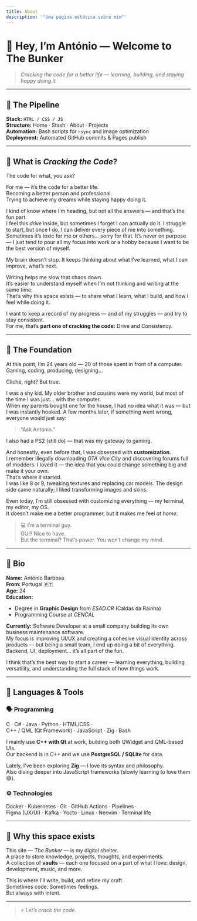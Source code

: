 ```yaml
---
title: About
description: '"Uma página estática sobre mim"'
---
```


# 👋 Hey, I’m António — Welcome to **The Bunker**

> *Cracking the code for a better life — learning, building, and staying happy doing it.*

---

## 🧩 The Pipeline

**Stack:** `HTML / CSS / JS`  
**Structure:** Home · Stash · About · Projects  
**Automation:** Bash scripts for `rsync` and image optimization  
**Deployment:** Automated GitHub commits & Pages publish  

---

## 💭 What is *Cracking the Code*?

The code for what, you ask?

For me — it’s the code for a better life.  
Becoming a better person and professional.  
Trying to achieve my dreams while staying happy doing it.

I kind of know where I’m heading, but not all the answers — and that’s the fun part.  
I feel this *drive* inside, but sometimes I forget I can actually do it. I struggle to start, but once I do, I can deliver every piece of me into something.  
Sometimes it’s toxic for me or others… sorry for that. It’s never on purpose — I just tend to pour all my focus into work or a hobby because I want to be the best version of myself.

My brain doesn’t stop. It keeps thinking about what I’ve learned, what I can improve, what’s next.

Writing helps me slow that chaos down.  
It’s easier to understand myself when I’m not thinking and writing at the same time.  
That’s why this space exists — to share what I learn, what I build, and how I feel while doing it.

I want to keep a record of my progress — and of my struggles — and try to stay consistent.  
For me, that’s **part one of cracking the code:** Drive and Consistency.

---

## 🧱 The Foundation

At this point, I’m 24 years old — 20 of those spent in front of a computer.  
Gaming, coding, producing, designing…

Cliché, right? But true.

I was a shy kid. My older brother and cousins were my world, but most of the time I was just… with the computer.  
When my parents bought one for the house, I had no idea what it was — but I was instantly hooked. A few months later, if something went wrong, everyone would just say:  
> “Ask António.”

I also had a PS2 (still do) — that was my gateway to gaming.

And honestly, even before that, I was obsessed with **customization**.  
I remember illegally downloading *GTA Vice City* and discovering forums full of modders. I loved it — the idea that you could change something big and make it your own.  
That’s where it started.  
I was like 8 or 9, tweaking textures and replacing car models. The design side came naturally; I liked transforming images and skins.

Even today, I’m still obsessed with customizing everything — my terminal, my editor, my OS.  
It doesn’t make me a better programmer, but it makes me feel *at home*.

> 💻 I’m a terminal guy.  
> GUI? Nice to have.  
> But the terminal? That’s power. You won’t change my mind.

---

## 🧬 Bio

**Name:** António Barbosa  
**From:** Portugal 🇵🇹  
**Age:** 24  
**Education:**  
- Degree in **Graphic Design** from *ESAD.CR* (Caldas da Rainha)  
- Programming Course at *CENCAL*  

**Currently:** Software Developer at a small company building its own business maintenance software.  
My focus is improving UI/UX and creating a cohesive visual identity across products — but being a small team, I end up doing a bit of everything. Backend, UI, deployment… it’s all part of the fun.  

I think that’s the best way to start a career — learning everything, building versatility, and understanding the full stack of how things work.

---

## 🧠 Languages & Tools

### 🗣️ Programming
C · C# · Java · Python · HTML/CSS ·  
C++ / QML (Qt Framework) · JavaScript · Zig · Bash  

I mainly use **C++ with Qt** at work, building both QWidget and QML-based UIs.  
Our backend is in C++ and we use **PostgreSQL / SQLite** for data.  

Lately, I’ve been exploring **Zig** — I love its syntax and philosophy.  
Also diving deeper into JavaScript frameworks (slowly learning to love them 😅).  

### ⚙️ Technologies
Docker · Kubernetes · Git · GitHub Actions · Pipelines ·  
Figma (UX/UI) · Kafka · Yocto · Linux · Neovim · Terminal life

---

## 🧠 Why this space exists

This site — *The Bunker* — is my digital shelter.  
A place to store knowledge, projects, thoughts, and experiments.  
A collection of **vaults** — each one focused on a part of what I love: design, development, music, and more.

This is where I’ll write, build, and refine my craft.  
Sometimes code. Sometimes feelings.  
But always with intent.

---

> ⚡ *Let’s crack the code.*

